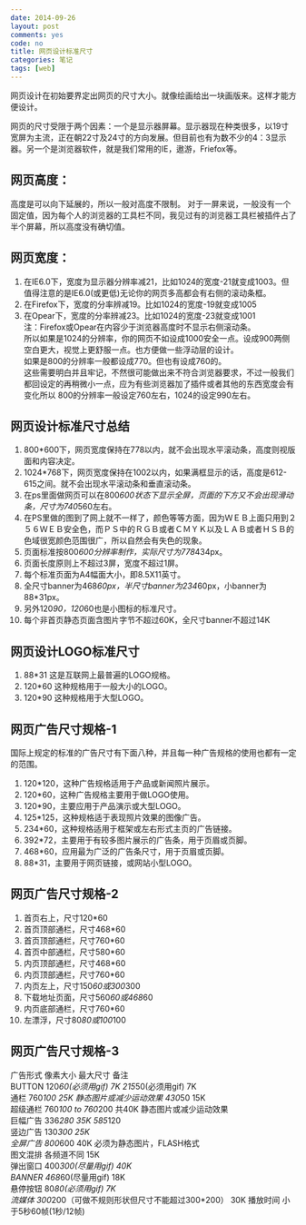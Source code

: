 ```yaml
---
date: 2014-09-26
layout: post
comments: yes
code: no
title: 网页设计标准尺寸
categories: 笔记
tags: [web]
---
```


网页设计在初始要界定出网页的尺寸大小。就像绘画给出一块画版来。这样才能方便设计。

网页的尺寸受限于两个因素：一个是显示器屏幕。显示器现在种类很多，以19寸宽屏为主流，正在朝22寸及24寸的方向发展。但目前也有为数不少的4：3显示器。另一个是浏览器软件，就是我们常用的IE，遨游，Friefox等。

## 网页高度：

高度是可以向下延展的，所以一般对高度不限制。 对于一屏来说，一般没有一个固定值，因为每个人的浏览器的工具栏不同，我见过有的浏览器工具栏被插件占了半个屏幕，所以高度没有确切值。

## 网页宽度：

1.  在IE6.0下，宽度为显示器分辨率减21，比如1024的宽度-21就变成1003。但值得注意的是IE6.0(或更低)无论你的网页多高都会有右侧的滚动条框。  
2.  在Firefox下，宽度的分率辨减19。比如1024的宽度-19就变成1005  
3.  在Opear下，宽度的分率辨减23。比如1024的宽度-23就变成1001  
注：Firefox或Opear在内容少于浏览器高度时不显示右侧滚动条。  
所以如果是1024的分辨率，你的网页不如设成1000安全一点。设成900两侧空白更大，视觉上更舒服一点。也方便做一些浮动层的设计。  
如果是800的分辨率一般都设成770。但也有设成760的。  
这些需要明白并且牢记，不然很可能做出来不符合浏览器要求，不过一般我们都回设定的再稍微小一点，应为有些浏览器加了插件或者其他的东西宽度会有变化所以 800的分辨率一般设定760左右，1024的设定990左右。

## 网页设计标准尺寸总结

1.  800*600下，网页宽度保持在778以内，就不会出现水平滚动条，高度则视版面和内容决定。  
2.  1024*768下，网页宽度保持在1002以内，如果满框显示的话，高度是612-615之间。就不会出现水平滚动条和垂直滚动条。  
3.  在ps里面做网页可以在800*600状态下显示全屏，页面的下方又不会出现滑动条，尺寸为740*560左右。  
4.  在PS里做的图到了网上就不一样了，颜色等等方面，因为ＷＥＢ上面只用到２５６ＷＥＢ安全色，而ＰＳ中的ＲＧＢ或者ＣＭＹＫ以及ＬＡＢ或者ＨＳＢ的色域很宽颜色范围很广，所以自然会有失色的现象。  
5.  页面标准按800*600分辨率制作，实际尺寸为778*434px。  
6.  页面长度原则上不超过3屏，宽度不超过1屏。  
7.  每个标准页面为A4幅面大小，即8.5X11英寸。  
8.  全尺寸banner为468*60px，半尺寸banner为234*60px，小banner为88*31px。  
9.  另外120*90，120*60也是小图标的标准尺寸。  
10.  每个非首页静态页面含图片字节不超过60K，全尺寸banner不超过14K

## 网页设计LOGO标准尺寸

1.  88*31 这是互联网上最普遍的LOGO规格。  
2.  120*60 这种规格用于一般大小的LOGO。  
3.  120*90 这种规格用于大型LOGO。

## 网页广告尺寸规格-1

国际上规定的标准的广告尺寸有下面八种，并且每一种广告规格的使用也都有一定的范围。
1.  120*120，这种广告规格适用于产品或新闻照片展示。  
2.  120*60，这种广告规格主要用于做LOGO使用。  
3.  120*90，主要应用于产品演示或大型LOGO。  
4.  125*125，这种规格适于表现照片效果的图像广告。  
5.  234*60，这种规格适用于框架或左右形式主页的广告链接。  
6.  392*72，主要用于有较多图片展示的广告条，用于页眉或页脚。  
7.  468*60，应用最为广泛的广告条尺寸，用于页眉或页脚。  
8.  88*31，主要用于网页链接，或网站小型LOGO。  

## 网页广告尺寸规格-2

1.  首页右上，尺寸120*60  
2.  首页顶部通栏，尺寸468*60  
3.  首页顶部通栏，尺寸760*60  
4.  首页中部通栏，尺寸580*60  
5.  内页顶部通栏，尺寸468*60  
6.  内页顶部通栏，尺寸760*60  
7.  内页左上，尺寸150*60或300*300  
8.  下载地址页面，尺寸560*60或468*60  
9.  内页底部通栏，尺寸760*60  
10.  左漂浮，尺寸80*80或100*100  

## 网页广告尺寸规格-3

广告形式 像素大小 最大尺寸 备注  
BUTTON 120*60(必须用gif) 7K 215*50(必须用gif) 7K  
通栏 760*100 25K 静态图片或减少运动效果 430*50 15K  
超级通栏 760*100 to 760*200 共40K 静态图片或减少运动效果  
巨幅广告 336*280 35K 585*120  
竖边广告 130*300 25K  
全屏广告 800*600 40K 必须为静态图片，FLASH格式  
图文混排 各频道不同 15K  
弹出窗口 400*300(尽量用gif) 40K  
BANNER 468*60(尽量用gif) 18K  
悬停按钮 80*80(必须用gif) 7K  
流媒体 300*200（可做不规则形状但尺寸不能超过300*200） 30K   播放时间 小于5秒60帧(1秒/12帧)  